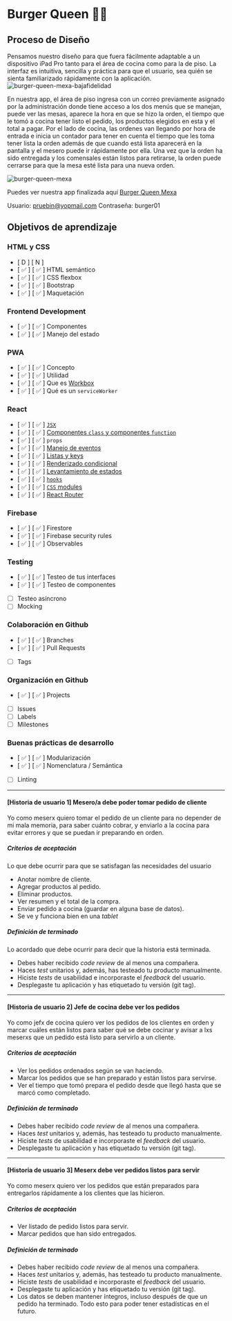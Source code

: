 # Burger Queen 🍔🔥

## Proceso de Diseño

Pensamos nuestro diseño para que fuera fácilmente adaptable a un dispositivo iPad Pro tanto para el área de cocina como para la de piso.
La interfaz es intuitiva, sencilla y práctica para que el usuario, sea quién se sienta familiarizado rápidamente con la aplicación.
![burger-queen-mexa-bajafidelidad](https://i.ibb.co/8Kjm25T/burger-queen-mexa-baja.png)

En nuestra app, el área de piso ingresa con un correo previamente asignado por la administración donde tiene acceso a los dos menús que se manejan, puede ver las mesas, aparece la hora en que se hizo la orden, el tiempo que le tomó a cocina tener listo el pedido, los productos elegidos en esta y el total a pagar.
Por el lado de cocina, las ordenes van llegando por hora de entrada e inicia un contador para tener en cuenta el tiempo que les toma tener lista la orden además de que cuando está lista aparecerá en la pantalla y el mesero puede ir rápidamente por ella.
Una vez que la orden ha sido entregada y los comensales están listos para retirarse, la orden puede cerrarse para que la mesa esté lista para una nueva orden.

![burger-queen-mexa](https://i.ibb.co/XYRr5kf/burger-queen.png)

Puedes ver nuestra app finalizada aquí [Burger Queen Mexa](https://fasez26.github.io/CDMX009-BurgerQueen/#/)

Usuario: pruebin@yopmail.com
Contraseña: burger01

## Objetivos de aprendizaje

### HTML y CSS
- [ D ] [ N ]
- [ ✅ ] [ ✅ ]  HTML semántico
- [ ✅ ] [ ✅ ] CSS flexbox
- [ ✅ ] [ ✅ ] Bootstrap
- [ ✅ ] [ ✅ ] Maquetación

### Frontend Development

- [ ✅ ] [ ✅ ] Componentes
- [ ✅ ] [ ✅ ] Manejo del estado

### PWA

- [ ✅ ] [ ✅ ]  Concepto
- [ ✅ ] [ ✅ ]  Utilidad
- [ ✅ ] [ ✅ ] Que es [Workbox](https://developers.google.com/web/tools/workbox)
- [ ✅ ] [ ✅ ]  Qué es un `serviceWorker`

### React

- [ ✅ ] [ ✅ ] [`JSX`](https://es.reactjs.org/docs/introducing-jsx.html)
- [ ✅ ] [ ✅ ] [Componentes `class` y componentes `function`](https://es.reactjs.org/docs/components-and-props.html#function-and-class-components)
- [ ✅ ] [ ✅ ] `props`
- [ ✅ ] [ ✅ ] [Manejo de eventos](https://es.reactjs.org/docs/handling-events.html)
- [ ✅ ] [ ✅ ]  [Listas y keys](https://es.reactjs.org/docs/lists-and-keys.html)
- [ ✅ ] [ ✅ ]  [Renderizado condicional](https://es.reactjs.org/docs/conditional-rendering.html)
- [ ✅ ] [ ✅ ]  [Levantamiento de estados](https://es.reactjs.org/docs/lifting-state-up.html)
- [ ✅ ] [ ✅ ]  [`hooks`](https://es.reactjs.org/docs/hooks-intro.html)
- [ ✅ ] [ ✅ ]  [`CSS` modules](https://create-react-app.dev/docs/adding-a-css-modules-stylesheet)
- [ ✅ ] [ ✅ ]  [React Router](https://reacttraining.com/react-router/web)

### Firebase

- [ ✅ ] [ ✅ ]  Firestore
- [ ✅ ] [ ✅ ]  Firebase security rules
- [ ✅ ] [ ✅ ] Observables

### Testing

- [ ✅ ] [ ✅ ] Testeo de tus interfaces
- [ ✅ ] [ ✅ ] Testeo de componentes
- [ ] Testeo asíncrono
- [ ] Mocking

### Colaboración en Github

- [ ✅ ] [ ✅ ] Branches
- [ ✅ ] [ ✅ ] Pull Requests
- [ ] Tags

### Organización en Github

- [ ✅ ] [ ✅ ] Projects
- [ ] Issues
- [ ] Labels
- [ ] Milestones

### Buenas prácticas de desarrollo

- [ ✅ ] [ ✅ ] Modularización
- [ ✅ ] [ ✅ ] Nomenclatura / Semántica
- [ ] Linting

---

#### [Historia de usuario 1] Mesero/a debe poder tomar pedido de cliente

Yo como meserx quiero tomar el pedido de un cliente para no depender de mi mala
memoria, para saber cuánto cobrar, y enviarlo a la cocina para evitar errores y
que se puedan ir preparando en orden.

##### Criterios de aceptación

Lo que debe ocurrir para que se satisfagan las necesidades del usuario

- Anotar nombre de cliente.
- Agregar productos al pedido.
- Eliminar productos.
- Ver resumen y el total de la compra.
- Enviar pedido a cocina (guardar en alguna base de datos).
- Se ve y funciona bien en una _tablet_

##### Definición de terminado

Lo acordado que debe ocurrir para decir que la historia está terminada.

- Debes haber recibido _code review_ de al menos una compañera.
- Haces _test_ unitarios y, además, has testeado tu producto manualmente.
- Hiciste _tests_ de usabilidad e incorporaste el _feedback_ del usuario.
- Desplegaste tu aplicación y has etiquetado tu versión (git tag).

---

#### [Historia de usuario 2] Jefe de cocina debe ver los pedidos

Yo como jefx de cocina quiero ver los pedidos de los clientes en orden y
marcar cuáles están listos para saber qué se debe cocinar y avisar a lxs meserxs
que un pedido está listo para servirlo a un cliente.

##### Criterios de aceptación

- Ver los pedidos ordenados según se van haciendo.
- Marcar los pedidos que se han preparado y están listos para servirse.
- Ver el tiempo que tomó prepara el pedido desde que llegó hasta que se
  marcó como completado.

##### Definición de terminado

- Debes haber recibido _code review_ de al menos una compañera.
- Haces _test_ unitarios y, además, has testeado tu producto manualmente.
- Hiciste _tests_ de usabilidad e incorporaste el _feedback_ del usuario.
- Desplegaste tu aplicación y has etiquetado tu versión (git tag).

---

#### [Historia de usuario 3] Meserx debe ver pedidos listos para servir

Yo como meserx quiero ver los pedidos que están preparados para entregarlos
rápidamente a los clientes que las hicieron.

##### Criterios de aceptación

- Ver listado de pedido listos para servir.
- Marcar pedidos que han sido entregados.

##### Definición de terminado

- Debes haber recibido _code review_ de al menos una compañera.
- Haces _test_ unitarios y, además, has testeado tu producto manualmente.
- Hiciste _tests_ de usabilidad e incorporaste el _feedback_ del usuario.
- Desplegaste tu aplicación y has etiquetado tu versión (git tag).
- Los datos se deben mantener íntegros, incluso después de que un pedido ha
  terminado. Todo esto para poder tener estadísticas en el futuro.

